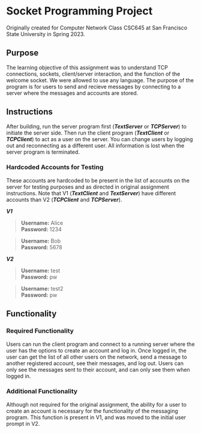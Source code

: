 # Socket Programming Project
Originally created for Computer Network Class CSC645 at San Francisco State University in Spring 2023.

## Purpose
The learning objective of this assignment was to understand TCP connections, sockets, client/server interaction, and the function of the welcome socket. We were allowed to use any language.
The purpose of the program is for users to send and recieve messages by connecting to a server where the messages and accounts are stored.

## Instructions
After building, run the server program first (***TextServer*** or ***TCPServer***) to initiate the server side. Then run the client program (***TextClient*** or ***TCPClient***) to act as a user on the server. You can change users by logging out and reconnecting as a different user. All information is lost when the server program is terminated.

### Hardcoded Accounts for Testing
These accounts are hardcoded to be present in the list of accounts on the server for testing purposes and as directed in original assignment instructions. Note that V1 (***TextClient*** and ***TextServer***) have different accounts than V2 (***TCPClient*** and ***TCPServer***).  
  
***V1***  
> **Username:** Alice  
> **Password:** 1234  

> **Username:** Bob  
> **Password:** 5678  

***V2***  
> **Username:** test  
> **Password:** pw

> **Username:** test2  
> **Password:** pw

## Functionality
### Required Functionality
Users can run the client program and connect to a running server where the user has the options to create an account and log in. Once logged in, the user can get the list of all other users on the network, send a message to another registered account, see their messages, and log out. Users can only see the messages sent to their account, and can only see them when logged in.

### Additional Functionality
Although not required for the original assignment, the ability for a user to create an account is necessary for the functionality of the messaging program. This function is present in V1, and was moved to the initial user prompt in V2.


